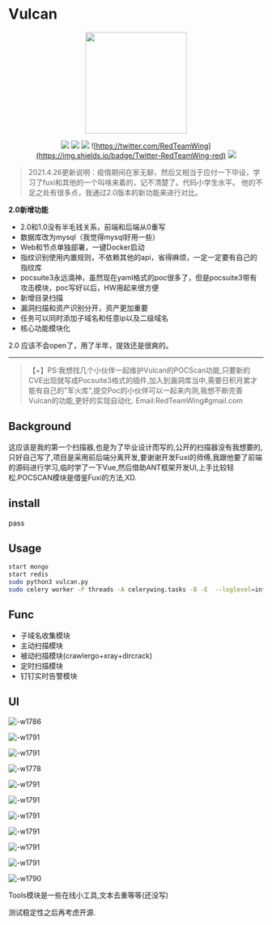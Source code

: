 # Vulcan
<center>
<img src="media/zhuque2.png" width="200px" />
</center>
<center>

![](https://img.shields.io/badge/Python3.7-Vue-brightgreen)
![](https://img.shields.io/badge/Celery-MongoDB-yellow)
![](https://img.shields.io/badge/定时执行-分布式-blue)
![https://twitter.com/RedTeamWing](https://img.shields.io/badge/Twitter-RedTeamWing-red)
![](https://img.shields.io/badge/Weibo-RedTeamWing-green)
</center>


> 2021.4.26更新说明：疫情期间在家无聊，然后又相当于应付一下毕设，学习了fuxi和其他的一个叫啥来着的，记不清楚了。代码小学生水平。
> 他的不足之处有很多点，我通过2.0版本的新功能来进行对比。

**2.0新增功能**

- 2.0和1.0没有半毛钱关系，前端和后端从0重写
- 数据库改为mysql（我觉得mysql好用一些）
- Web和节点单独部署，一键Docker启动
- 指纹识别使用内置规则，不依赖其他的api，省得麻烦，一定一定要有自己的指纹库
- pocsuite3永远滴神，虽然现在yaml格式的poc很多了，但是pocsuite3带有攻击模块，poc写好以后，HW用起来很方便
- 新增目录扫描
- 漏洞扫描和资产识别分开，资产更加重要
- 任务可以同时添加子域名和任意ip以及二级域名
- 核心功能模块化

2.0 应该不会open了，用了半年，提效还是很爽的。


------


> 【+】PS:我想找几个小伙伴一起维护Vulcan的POCScan功能,只要新的CVE出现就写成Pocsuite3格式的插件,加入到漏洞库当中,需要日积月累才能有自己的"军火库",提交Poc的小伙伴可以一起来内测,我想不断完善Vulcan的功能,更好的实现自动化. Email:RedTeamWing#gmail.com

## Background

这应该是我的第一个扫描器,也是为了毕业设计而写的,公开的扫描器没有我想要的,只好自己写了,项目是采用前后端分离开发,要谢谢开发Fuxi的师傅,我跟他要了前端的源码进行学习,临时学了一下Vue,然后借助ANT框架开发UI,上手比较轻松.POCSCAN模块是借鉴Fuxi的方法,XD.

## install
pass
## Usage

```bash
start mongo
start redis
sudo python3 vulcan.py
sudo celery worker -P threads -A celerywing.tasks -B -E  --loglevel=info
```

## Func
- 子域名收集模块
- 主动扫描模块
- 被动扫描模块(crawlergo+xray+dircrack)
- 定时扫描模块
- 钉钉实时告警模块

## UI
![-w1786](media/15873711578318.jpg)

![-w1791](media/15873711943785.jpg)

![-w1791](media/15873712281811.jpg)

![-w1778](media/15873712454377.jpg)

![-w1791](media/15873712616514.jpg)



![-w1791](media/15873712878398.jpg)

![-w1791](media/15873712998591.jpg)

![-w1791](media/15873713265929.jpg)

![-w1791](media/15873713481580.jpg)

![-w1791](media/15873713760082.jpg)

![-w1790](media/15873713892332.jpg)

Tools模块是一些在线小工具,文本去重等等(还没写)

测试稳定性之后再考虑开源.
